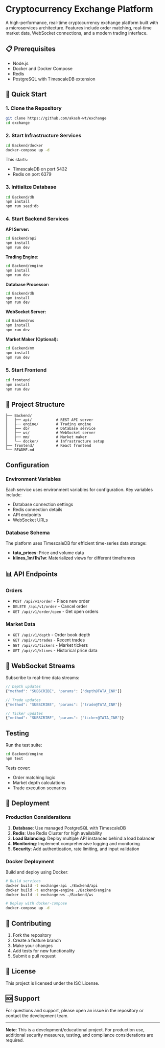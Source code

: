 # Cryptocurrency Exchange Platform

A high-performance, real-time cryptocurrency exchange platform built with a microservices architecture. Features include order matching, real-time market data, WebSocket connections, and a modern trading interface.

## 📋 Prerequisites

- Node.js 
- Docker and Docker Compose
- Redis
- PostgreSQL with TimescaleDB extension

## 🚀 Quick Start

### 1. Clone the Repository
```bash
git clone https://github.com/akash-wt/exchange
cd exchange
```

### 2. Start Infrastructure Services
```bash
cd Backend/docker
docker-compose up -d
```

This starts:
- TimescaleDB on port 5432
- Redis on port 6379

### 3. Initialize Database
```bash
cd Backend/db
npm install
npm run seed:db
```

### 4. Start Backend Services

**API Server:**
```bash
cd Backend/api
npm install
npm run dev
```

**Trading Engine:**
```bash
cd Backend/engine
npm install
npm run dev
```

**Database Processor:**
```bash
cd Backend/db
npm install
npm run dev
```

**WebSocket Server:**
```bash
cd Backend/ws
npm install
npm run dev
```

**Market Maker (Optional):**
```bash
cd Backend/mm
npm install
npm run dev
```

### 5. Start Frontend
```bash
cd frontend
npm install
npm run dev
```


## 📁 Project Structure

```
├── Backend/
│   ├── api/           # REST API server
│   ├── engine/        # Trading engine
│   ├── db/            # Database service
│   ├── ws/            # WebSocket server
│   ├── mm/            # Market maker
│   └── docker/        # Infrastructure setup
├── frontend/          # React frontend
└── README.md
```

##  Configuration

### Environment Variables

Each service uses environment variables for configuration. Key variables include:

- Database connection settings
- Redis connection details
- API endpoints
- WebSocket URLs

### Database Schema

The platform uses TimescaleDB for efficient time-series data storage:
- **tata_prices**: Price and volume data
- **klines_1m/1h/1w**: Materialized views for different timeframes

## 📊 API Endpoints

### Orders
- `POST /api/v1/order` - Place new order
- `DELETE /api/v1/order` - Cancel order
- `GET /api/v1/order/open` - Get open orders

### Market Data
- `GET /api/v1/depth` - Order book depth
- `GET /api/v1/trades` - Recent trades
- `GET /api/v1/tickers` - Market tickers
- `GET /api/v1/klines` - Historical price data

## 🔄 WebSocket Streams

Subscribe to real-time data streams:

```javascript
// Depth updates
{"method": "SUBSCRIBE", "params": ["depth@TATA_INR"]}

// Trade updates
{"method": "SUBSCRIBE", "params": ["trade@TATA_INR"]}

// Ticker updates
{"method": "SUBSCRIBE", "params": ["ticker@TATA_INR"]}
```

##  Testing

Run the test suite:

```bash
cd Backend/engine
npm test
```

Tests cover:
- Order matching logic
- Market depth calculations
- Trade execution scenarios

## 🚀 Deployment

### Production Considerations

1. **Database**: Use managed PostgreSQL with TimescaleDB
2. **Redis**: Use Redis Cluster for high availability
3. **Load Balancing**: Deploy multiple API instances behind a load balancer
4. **Monitoring**: Implement comprehensive logging and monitoring
5. **Security**: Add authentication, rate limiting, and input validation

### Docker Deployment

Build and deploy using Docker:

```bash
# Build services
docker build -t exchange-api ./Backend/api
docker build -t exchange-engine ./Backend/engine
docker build -t exchange-ws ./Backend/ws

# Deploy with docker-compose
docker-compose up -d
```

## 🤝 Contributing

1. Fork the repository
2. Create a feature branch
3. Make your changes
4. Add tests for new functionality
5. Submit a pull request


## 📄 License

This project is licensed under the ISC License.

## 🆘 Support

For questions and support, please open an issue in the repository or contact the development team.

---

**Note**: This is a development/educational project. For production use, additional security measures, testing, and compliance considerations are required.
